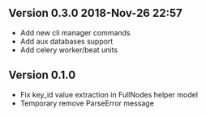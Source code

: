 ## Version 0.3.0 2018-Nov-26 22:57

* Add new cli manager commands 
* Add aux databases support
* Add celery worker/beat units

## Version 0.1.0

* Fix key_id value extraction in FullNodes helper model
* Temporary remove ParseError message
